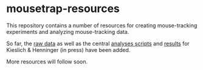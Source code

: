 # mousetrap-resources

This repository contains a number of resources for creating mouse-tracking experiments and analyzing mouse-tracking data.

So far, the [raw data](KieslichHenninger2017/merged_data/raw_data.csv.gz) as well as the central [analyses scripts](KieslichHenninger2017/analyses_paper.Rmd) and [results](http://htmlpreview.github.io/?https://github.com/PascalKieslich/mousetrap-resources/blob/master/KieslichHenninger2017/analyses_paper.html) for Kieslich & Henninger (in press) have been added.

More resources will follow soon.